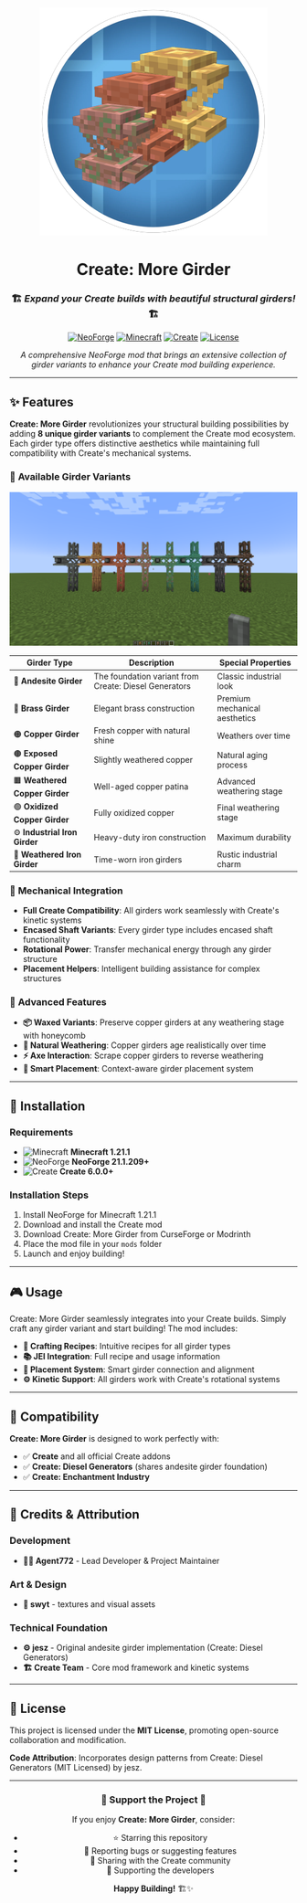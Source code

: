 
<div align="center">

![Create: More Girder Logo](src/main/resources/assets/createmoregirder/logo.png)

# Create: More Girder

### 🏗️ *Expand your Create builds with beautiful structural girders!* 🏗️

[![NeoForge](https://img.shields.io/badge/NeoForge-21.1.209+-orange.svg)](https://neoforged.net/)
[![Minecraft](https://img.shields.io/badge/Minecraft-1.21.1-brightgreen.svg)](https://minecraft.net/)
[![Create](https://img.shields.io/badge/Create-6.0.0+-blue.svg)](https://www.curseforge.com/minecraft/mc-mods/create)
[![License](https://img.shields.io/badge/License-MIT-yellow.svg)](LICENSE)

*A comprehensive NeoForge mod that brings an extensive collection of girder variants to enhance your Create mod building experience.*

</div>

---

## ✨ **Features**

**Create: More Girder** revolutionizes your structural building possibilities by adding **8 unique girder variants** to complement the Create mod ecosystem. Each girder type offers distinctive aesthetics while maintaining full compatibility with Create's mechanical systems.

### 🎨 **Available Girder Variants**

![Girder Variants](src/main/resources/GirderTypes.png)

| Girder Type | Description | Special Properties |
|-------------|-------------|-------------------|
| 🗿 **Andesite Girder** | The foundation variant from Create: Diesel Generators | Classic industrial look |
| 🥉 **Brass Girder** | Elegant brass construction | Premium mechanical aesthetics |
| 🟠 **Copper Girder** | Fresh copper with natural shine | Weathers over time |
| 🟤 **Exposed Copper Girder** | Slightly weathered copper | Natural aging process |
| 🟫 **Weathered Copper Girder** | Well-aged copper patina | Advanced weathering stage |
| 🟢 **Oxidized Copper Girder** | Fully oxidized copper | Final weathering stage |
| ⚙️ **Industrial Iron Girder** | Heavy-duty iron construction | Maximum durability |
| 🔶 **Weathered Iron Girder** | Time-worn iron girders | Rustic industrial charm |

### 🔧 **Mechanical Integration**

- **Full Create Compatibility**: All girders work seamlessly with Create's kinetic systems
- **Encased Shaft Variants**: Every girder type includes encased shaft functionality
- **Rotational Power**: Transfer mechanical energy through any girder structure
- **Placement Helpers**: Intelligent building assistance for complex structures

### 🌟 **Advanced Features**

- **📦 Waxed Variants**: Preserve copper girders at any weathering stage with honeycomb
- **🔄 Natural Weathering**: Copper girders age realistically over time
- **⚡ Axe Interaction**: Scrape copper girders to reverse weathering
- **🎯 Smart Placement**: Context-aware girder placement system

---

## 🚀 **Installation**

### **Requirements**
- ![Minecraft](https://img.shields.io/badge/Minecraft-1.21.1-brightgreen.svg) **Minecraft 1.21.1**
- ![NeoForge](https://img.shields.io/badge/NeoForge-21.1.209+-orange.svg) **NeoForge 21.1.209+**
- ![Create](https://img.shields.io/badge/Create-6.0.0+-blue.svg) **Create 6.0.0+**

### **Installation Steps**
1. Install NeoForge for Minecraft 1.21.1
2. Download and install the Create mod
3. Download Create: More Girder from CurseForge or Modrinth
4. Place the mod file in your `mods` folder
5. Launch and enjoy building!

---

## 🎮 **Usage**

Create: More Girder seamlessly integrates into your Create builds. Simply craft any girder variant and start building! The mod includes:

- **🔨 Crafting Recipes**: Intuitive recipes for all girder types
- **📚 JEI Integration**: Full recipe and usage information
- **🎯 Placement System**: Smart girder connection and alignment
- **⚙️ Kinetic Support**: All girders work with Create's rotational systems

---

## 🤝 **Compatibility**

**Create: More Girder** is designed to work perfectly with:
- ✅ **Create** and all official Create addons
- ✅ **Create: Diesel Generators** (shares andesite girder foundation)
- ✅ **Create: Enchantment Industry**

---

## 🎨 **Credits & Attribution**

### **Development**
- **👨‍💻 Agent772** - Lead Developer & Project Maintainer

### **Art & Design**
- **🎨 swyt** - textures and visual assets

### **Technical Foundation**
- **⚙️ jesz** - Original andesite girder implementation (Create: Diesel Generators)
- **🏗️ Create Team** - Core mod framework and kinetic systems

---

## 📜 **License**

This project is licensed under the **MIT License**, promoting open-source collaboration and modification.

**Code Attribution**: Incorporates design patterns from Create: Diesel Generators (MIT Licensed) by jesz.

---

<div align="center">

### 🌟 **Support the Project** 🌟

If you enjoy **Create: More Girder**, consider:
- ⭐ Starring this repository
- 🐛 Reporting bugs or suggesting features
- 📢 Sharing with the Create community
- 💝 Supporting the developers

**Happy Building!** 🏗️✨

</div>
